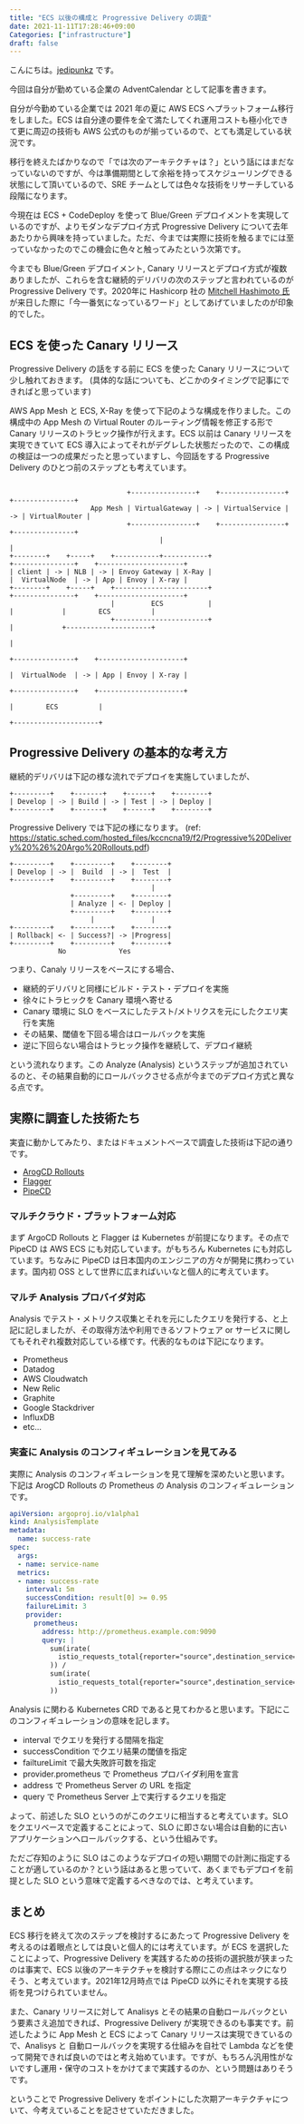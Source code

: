 ```yaml
---
title: "ECS 以後の構成と Progressive Delivery の調査"
date: 2021-11-11T17:28:46+09:00
Categories: ["infrastructure"]
draft: false
---
```

こんにちは。[jedipunkz](https://twitter.com/jedipunkz) です。

今回は自分が勤めている企業の AdventCalendar として記事を書きます。

自分が今勤めている企業では 2021 年の夏に AWS ECS へプラットフォーム移行をしました。ECS は自分達の要件を全て満たしてくれ運用コストも極小化できて更に周辺の技術も AWS 公式のものが揃っているので、とても満足している状況です。

移行を終えたばかりなので「では次のアーキテクチャは？」という話にはまだなっていないのですが、今は準備期間として余裕を持ってスケジューリングできる状態にして頂いているので、SRE チームとしては色々な技術をリサーチしている段階になります。

今現在は ECS + CodeDeploy を使って Blue/Green デプロイメントを実現しているのですが、よりモダンなデプロイ方式 Progressive Delivery について去年あたりから興味を持っていました。ただ、今までは実際に技術を触るまでには至っていなかったのでこの機会に色々と触ってみたという次第です。

今までも Blue/Green デプロイメント, Canary リリースとデプロイ方式が複数ありましたが、これらを含む継続的デリバリの次のステップと言われているのが Progressive Delivery です。2020年に Hashicorp 社の [Mitchell Hashimoto 氏](https://twitter.com/mitchellh) が来日した際に「今一番気になっているワード」としてあげていましたのが印象的でした。

## ECS を使った Canary リリース

Progressive Delivery の話をする前に ECS を使った Canary リリースについて少し触れておきます。
(具体的な話についても、どこかのタイミングで記事にできればと思っています)

AWS App Mesh と ECS, X-Ray を使って下記のような構成を作りました。この構成中の App Mesh の Virtual Router のルーティング情報を修正する形で Canary リリースのトラヒック操作が行えます。ECS 以前は Canary リリースを実現できていて ECS 導入によってそれがデグレした状態だったので、この構成の検証は一つの成果だったと思っていますし、今回話をする Progressive Delivery のひとつ前のステップとも考えています。

```
                             
                             +----------------+    +----------------+    +---------------+
                    App Mesh | VirtualGateway | -> | VirtualService | -> | VirtualRouter |
                             +----------------+    +----------------+    +---------------+
                                     |                                           |
+--------+    +-----+    +-----------+-----------+                       +---------------+    +---------------------+
| client | -> | NLB | -> | Envoy Gateway | X-Ray |                       |  VirtualNode  | -> | App | Envoy | X-ray | 
+--------+    +-----+    +-----------------------+                       +---------------+    +---------------------+
                         |         ECS           |                               |            |        ECS          |
                         +-----------------------+                               |            +---------------------+
                                                                                 |
                                                                         +---------------+    +---------------------+
                                                                         |  VirtualNode  | -> | App | Envoy | X-ray |
                                                                         +---------------+    +---------------------+
                                                                                              |        ECS          |
                                                                                              +---------------------+
```

## Progressive Delivery の基本的な考え方

継続的デリバリは下記の様な流れでデプロイを実施していましたが、

```
+---------+    +-------+    +------+    +--------+
| Develop | -> | Build | -> | Test | -> | Deploy |
+---------+    +-------+    +------+    +--------+
```

Progressive Delivery では下記の様になります。 (ref: https://static.sched.com/hosted_files/kccncna19/f2/Progressive%20Delivery%20%26%20Argo%20Rollouts.pdf)

```
+---------+    +---------+    +--------+
| Develop | -> |  Build  | -> |  Test  |
+---------+    +---------+    +--------+
                                   |
               +---------+    +--------+
               | Analyze | <- | Deploy |
               +---------+    +--------+
                    |              |
+---------+    +---------+    +--------+
| Rollback| <- | Success?| -> |Progress|
+---------+    +---------+    +--------+
            No             Yes
```

つまり、Canaly リリースをベースにする場合、

- 継続的デリバリと同様にビルド・テスト・デプロイを実施
- 徐々にトラヒックを Canary 環境へ寄せる
- Canary 環境に SLO をベースにしたテスト/メトリクスを元にしたクエリ実行を実施
- その結果、閾値を下回る場合はロールバックを実施
- 逆に下回らない場合はトラヒック操作を継続して、デプロイ継続

という流れなります。この Analyze (Analysis) というステップが追加されているのと、その結果自動的にロールバックさせる点が今までのデプロイ方式と異なる点です。

## 実際に調査した技術たち

実査に動かしてみたり、またはドキュメントベースで調査した技術は下記の通りです。

- [ArogCD Rollouts](https://argoproj.github.io/argo-rollouts/)
- [Flagger](https://flagger.app/)
- [PipeCD](https://pipecd.dev/)

### マルチクラウド・プラットフォーム対応

まず ArgoCD Rollouts と Flagger は Kubernetes が前提になります。その点で PipeCD は AWS ECS にも対応しています。がもちろん Kubernetes にも対応しています。ちなみに PipeCD は日本国内のエンジニアの方々が開発に携わっています。国内初 OSS として世界に広まればいいなと個人的に考えています。

### マルチ Analysis プロバイダ対応

Analysis でテスト・メトリクス収集とそれを元にしたクエリを発行する、と上記に記しましたが、その取得方法や利用できるソフトウェア or サービスに関してもそれぞれ複数対応している様です。代表的なものは下記になります。

- Prometheus
- Datadog
- AWS Cloudwatch
- New Relic
- Graphite
- Google Stackdriver
- InfluxDB
- etc...

### 実査に Analysis のコンフィギュレーションを見てみる

実際に Analysis のコンフィギュレーションを見て理解を深めたいと思います。下記は ArogCD Rollouts の Prometheus の Analysis のコンフィギュレーションです。

```yaml
apiVersion: argoproj.io/v1alpha1
kind: AnalysisTemplate
metadata:
  name: success-rate
spec:
  args:
  - name: service-name
  metrics:
  - name: success-rate
    interval: 5m
    successCondition: result[0] >= 0.95
    failureLimit: 3
    provider:
      prometheus:
        address: http://prometheus.example.com:9090
        query: |
          sum(irate(
            istio_requests_total{reporter="source",destination_service=~"{{args.service-name}}",response_code!~"5.*"}[5m]
          )) / 
          sum(irate(
            istio_requests_total{reporter="source",destination_service=~"{{args.service-name}}"}[5m]
          ))
```

Analysis に関わる Kubernetes CRD であると見てわかると思います。下記にこのコンフィギュレーションの意味を記します。

- interval でクエリを発行する間隔を指定
- successCondition でクエリ結果の閾値を指定
- failtureLimit で最大失敗許可数を指定
- provider.prometheus で Prometheus プロバイダ利用を宣言
- address で Prometheus Server の URL を指定
- query で Prometheus Server 上で実行するクエリを指定

よって、前述した SLO というのがこのクエリに相当すると考えています。SLO をクエリベースで定義することによって、SLO に即さない場合は自動的に古いアプリケーションへロールバックする、という仕組みです。

ただご存知のように SLO はこのようなデプロイの短い期間での計測に指定することが適しているのか？という話はあると思っていて、あくまでもデプロイを前提とした SLO という意味で定義するべきなのでは、と考えています。

## まとめ

ECS 移行を終えて次のステップを検討するにあたって Progressive Delivery を考えるのは着眼点としては良いと個人的には考えています。が ECS を選択したことによって、Progressive Delivery を実践するための技術の選択肢が狭まったのは事実で、ECS 以後のアーキテクチャを検討する際にこの点はネックになりそう、と考えています。2021年12月時点では PipeCD 以外にそれを実現する技術を見つけられていません。

また、Canary リリースに対して Analisys とその結果の自動ロールバックという要素さえ追加できれば、Progressive Delivery が実現できるのも事実です。前述したように App Mesh と ECS によって Canary リリースは実現できているので、Analisys と 自動ロールバックを実現する仕組みを自社で Lambda などを使って開発できれば良いのではと考え始めています。ですが、もちろん汎用性がないですし運用・保守のコストをかけてまで実践するのか、という問題はありそうです。

ということで Progressive Delivery をポイントにした次期アーキテクチャについて、今考えていることを記させていただきました。
